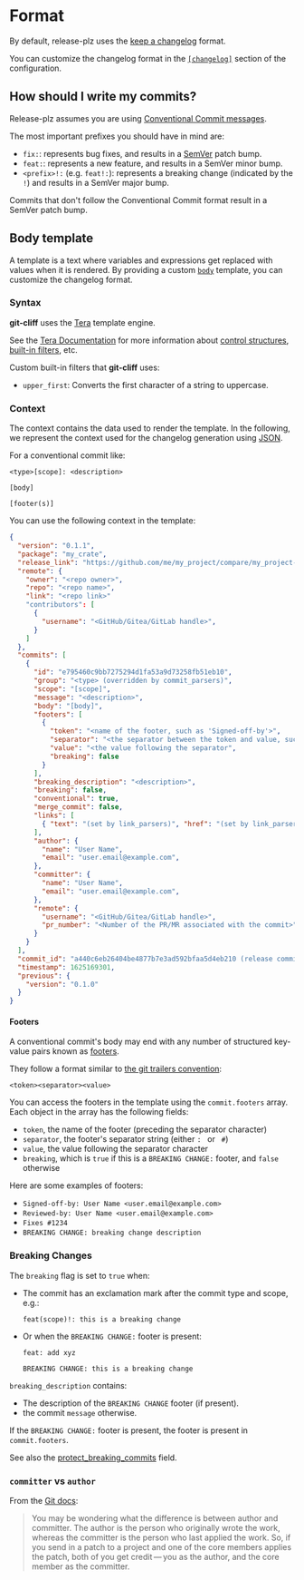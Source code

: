 # Format

By default, release-plz uses the
[keep a changelog](https://keepachangelog.com/en/1.1.0/) format.

You can customize the changelog format in the [`[changelog]`](../config.md#the-changelog-section)
section of the configuration.

## How should I write my commits?

Release-plz assumes you are using [Conventional Commit messages](https://www.conventionalcommits.org/).

The most important prefixes you should have in mind are:

- `fix:`: represents bug fixes, and results in a [SemVer](https://semver.org/)
  patch bump.
- `feat:`: represents a new feature, and results in a SemVer minor bump.
- `<prefix>!:` (e.g. `feat!:`): represents a breaking change
  (indicated by the `!`) and results in a SemVer major bump.

Commits that don't follow the Conventional Commit format result in a SemVer patch bump.

## Body template

A template is a text where variables and expressions get replaced with values when it is rendered.
By providing a custom [`body`](../config.md#the-body-field) template, you can customize the
changelog format.

### Syntax

**git-cliff** uses the [Tera](https://keats.github.io/tera/) template engine.

See the [Tera Documentation](https://keats.github.io/tera/docs/#templates) for more information
about [control structures](https://keats.github.io/tera/docs/#control-structures),
[built-in filters](https://keats.github.io/tera/docs/#built-ins), etc.

Custom built-in filters that **git-cliff** uses:

- `upper_first`: Converts the first character of a string to uppercase.

### Context

The context contains the data used to render the template.
In the following, we represent the context used for the
changelog generation using [JSON](https://en.wikipedia.org/wiki/JSON).

For a conventional commit like:

```text
<type>[scope]: <description>

[body]

[footer(s)]
```

You can use the following context in the template:

```json
{
  "version": "0.1.1",
  "package": "my_crate",
  "release_link": "https://github.com/me/my_project/compare/my_project-v0.1.0...my_project-v0.1.1",
  "remote": {
    "owner": "<repo owner>",
    "repo": "<repo name>",
    "link": "<repo link>"
    "contributors": [
      {
        "username": "<GitHub/Gitea/GitLab handle>",
      }
    ]
  },
  "commits": [
    {
      "id": "e795460c9bb7275294d1fa53a9d73258fb51eb10",
      "group": "<type> (overridden by commit_parsers)",
      "scope": "[scope]",
      "message": "<description>",
      "body": "[body]",
      "footers": [
        {
          "token": "<name of the footer, such as 'Signed-off-by'>",
          "separator": "<the separator between the token and value, such as ':'>",
          "value": "<the value following the separator",
          "breaking": false
        }
      ],
      "breaking_description": "<description>",
      "breaking": false,
      "conventional": true,
      "merge_commit": false,
      "links": [
        { "text": "(set by link_parsers)", "href": "(set by link_parsers)" }
      ],
      "author": {
        "name": "User Name",
        "email": "user.email@example.com",
      },
      "committer": {
        "name": "User Name",
        "email": "user.email@example.com",
      },
      "remote": {
        "username": "<GitHub/Gitea/GitLab handle>",
        "pr_number": "<Number of the PR/MR associated with the commit>",
      }
    }
  ],
  "commit_id": "a440c6eb26404be4877b7e3ad592bfaa5d4eb210 (release commit)",
  "timestamp": 1625169301,
  "previous": {
    "version": "0.1.0"
  }
}
```

#### Footers

A conventional commit's body may end with any number of structured key-value pairs known as
[footers](https://www.conventionalcommits.org/en/v1.0.0/#specification).

They follow a format similar to [the git trailers convention](https://git-scm.com/docs/git-interpret-trailers):

```text
<token><separator><value>
```

You can access the footers in the template using the `commit.footers` array.
Each object in the array has the following fields:

- `token`, the name of the footer (preceding the separator character)
- `separator`, the footer's separator string (either `: ` or ` #`) <!-- markdownlint-disable MD038 -->
- `value`, the value following the separator character
- `breaking`, which is `true` if this is a `BREAKING CHANGE:` footer, and `false` otherwise

Here are some examples of footers:

- `Signed-off-by: User Name <user.email@example.com>`
- `Reviewed-by: User Name <user.email@example.com>`
- `Fixes #1234`
- `BREAKING CHANGE: breaking change description`

### Breaking Changes

The `breaking` flag is set to `true` when:

- The commit has an exclamation mark after the commit type and scope, e.g.:

  ```text
  feat(scope)!: this is a breaking change
  ```

- Or when the `BREAKING CHANGE:` footer is present:

  ```text
  feat: add xyz

  BREAKING CHANGE: this is a breaking change
  ```

`breaking_description` contains:

- The description of the `BREAKING CHANGE` footer (if present).
- the commit `message` otherwise.

If the `BREAKING CHANGE:` footer is present, the footer is present in `commit.footers`.

See also the [protect_breaking_commits](../config.md#the-protect_breaking_commits-field) field.

### `committer` vs `author`

From the [Git docs](https://git-scm.com/book/en/v2/Git-Basics-Viewing-the-Commit-History):

> You may be wondering what the difference is between author and committer.
> The author is the person who originally wrote the work, whereas the committer is the person who
> last applied the work.
> So, if you send in a patch to a project and one of the core members applies the patch,
> both of you get credit — you as the author, and the core member as the committer.
